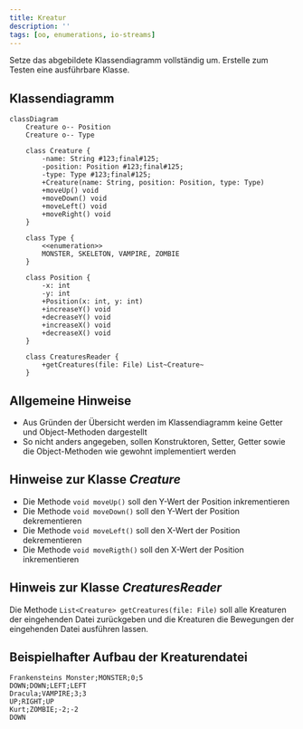 ```yaml
---
title: Kreatur
description: ''
tags: [oo, enumerations, io-streams]
---
```


Setze das abgebildete Klassendiagramm vollständig um. Erstelle zum Testen eine
ausführbare Klasse.

## Klassendiagramm

```mermaid
classDiagram
    Creature o-- Position
    Creature o-- Type

    class Creature {
        -name: String #123;final#125;
        -position: Position #123;final#125;
        -type: Type #123;final#125;
        +Creature(name: String, position: Position, type: Type)
        +moveUp() void
        +moveDown() void
        +moveLeft() void
        +moveRight() void
    }

    class Type {
        <<enumeration>>
        MONSTER, SKELETON, VAMPIRE, ZOMBIE
    }

    class Position {
        -x: int
        -y: int
        +Position(x: int, y: int)
        +increaseY() void
        +decreaseY() void
        +increaseX() void
        +decreaseX() void
    }

    class CreaturesReader {
        +getCreatures(file: File) List~Creature~
    }
```

## Allgemeine Hinweise

- Aus Gründen der Übersicht werden im Klassendiagramm keine Getter und
  Object-Methoden dargestellt
- So nicht anders angegeben, sollen Konstruktoren, Setter, Getter sowie die
  Object-Methoden wie gewohnt implementiert werden

## Hinweise zur Klasse _Creature_

- Die Methode `void moveUp()` soll den Y-Wert der Position inkrementieren
- Die Methode `void moveDown()` soll den Y-Wert der Position dekrementieren
- Die Methode `void moveLeft()` soll den X-Wert der Position dekrementieren
- Die Methode `void moveRigth()` soll den X-Wert der Position inkrementieren

## Hinweis zur Klasse _CreaturesReader_

Die Methode `List<Creature> getCreatures(file: File)` soll alle Kreaturen der
eingehenden Datei zurückgeben und die Kreaturen die Bewegungen der eingehenden
Datei ausführen lassen.

## Beispielhafter Aufbau der Kreaturendatei

```
Frankensteins Monster;MONSTER;0;5
DOWN;DOWN;LEFT;LEFT
Dracula;VAMPIRE;3;3
UP;RIGHT;UP
Kurt;ZOMBIE;-2;-2
DOWN
```
